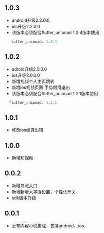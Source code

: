 ## 1.0.3
* android升级2.2.0.0
* ios升级2.2.0.0
* 该版本必须配合flutter_unionad 1.2.4版本使用
```dart
  flutter_unionad: 1.2.4
```

## 1.0.2

* adroid升级2.0.0.0
* ios升级2.0.0.0
* 新增视频个人主页跳转
* 新增ios视频页面 手势侧滑退出
* 该版本必须配合flutter_unionad 1.2.1版本使用
```dart
  flutter_unionad: 1.2.1
```

## 1.0.1

* 修改ios编译出错

## 1.0.0

* 新增短视频

## 0.0.2

* 新增导流入口
* 新增新增大字版设置，个性化开关
* sdk版本升级

## 0.0.1

* 发布内容小说集成，支持android、ios







